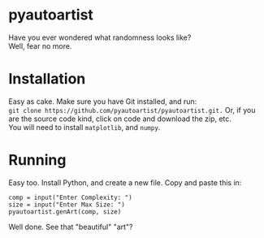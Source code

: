 # pyautoartist
Have you ever wondered what randomness looks like?  
Well, fear no more.
# Installation
Easy as cake. Make sure you have Git installed, and run:  
```git clone https://github.com/pyautoartist/pyautoartist.git.```
Or, if you are the source code kind, click on code and download the zip, etc.  
You will need to install `matplotlib`, and `numpy`.
# Running
Easy too. Install Python, and create a new file. Copy and paste this in:  
```import pyautoartist
comp = input("Enter Complexity: ")
size = input("Enter Max Size: ")
pyautoartist.genArt(comp, size)
```
Well done. See that "beautiful" "art"?
